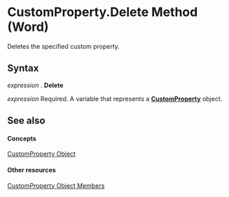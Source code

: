 
# CustomProperty.Delete Method (Word)

Deletes the specified custom property.


## Syntax

 _expression_ . **Delete**

 _expression_ Required. A variable that represents a **[CustomProperty](1c4aa1ba-ad56-54d1-6e0d-2a82f7b9f4a9.md)** object.


## See also


#### Concepts


[CustomProperty Object](1c4aa1ba-ad56-54d1-6e0d-2a82f7b9f4a9.md)
#### Other resources


[CustomProperty Object Members](7488fd2b-142d-8dcb-1e95-4804f1f9bbd9.md)
